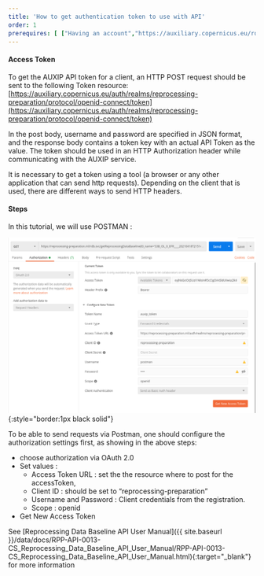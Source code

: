 ```yaml
---
title: 'How to get authentication token to use with API'
order: 1
prerequires: [ ["Having an account","https://auxiliary.copernicus.eu/rdb.svc"], ["Having POSTMAN installed","https://learning.postman.com/docs/getting-started/installation-and-updates/"], ["Knowing POSTMAN","https://learning.postman.com/docs/getting-started/introduction/"] ]
---
```

#### Access Token

To get the AUXIP API token for a client, an HTTP POST request should be sent to the following Token resource: [https://auxiliary.copernicus.eu/auth/realms/reprocessing-preparation/protocol/openid-connect/token](https://auxiliary.copernicus.eu/auth/realms/reprocessing-preparation/protocol/openid-connect/token)

In the post body, username and password are specified in JSON format, and the response body contains a token key with an actual API Token as the value. The token should be used in an HTTP Authorization header while communicating with the AUXIP service.

It is necessary to get a token using a tool (a browser or any other application that can send http requests). Depending on the client that is used, there are different ways to send HTTP headers.

#### Steps
In this tutorial, we will use POSTMAN :

![Getting New Access Token via Postman](1_accesstoken.png){:style="border:1px black solid"}

To be able to send requests via Postman, one should configure the authorization settings first, as showing in the above steps:

- choose authorization via OAuth 2.0
- Set values :
    - Access Token URL : set the the resource where to post for the accessToken,
    - Client ID : should be set to “reprocessing-preparation”
    - Username and Password : Client credentials from the registration.
    - Scope : openid
- Get New Access Token

See [Reprocessing Data Baseline API User Manual]({{ site.baseurl }}/data/docs/RPP-API-0013-CS_Reprocessing_Data_Baseline_API_User_Manual/RPP-API-0013-CS_Reprocessing_Data_Baseline_API_User_Manual.html){:target="_blank"} for more information